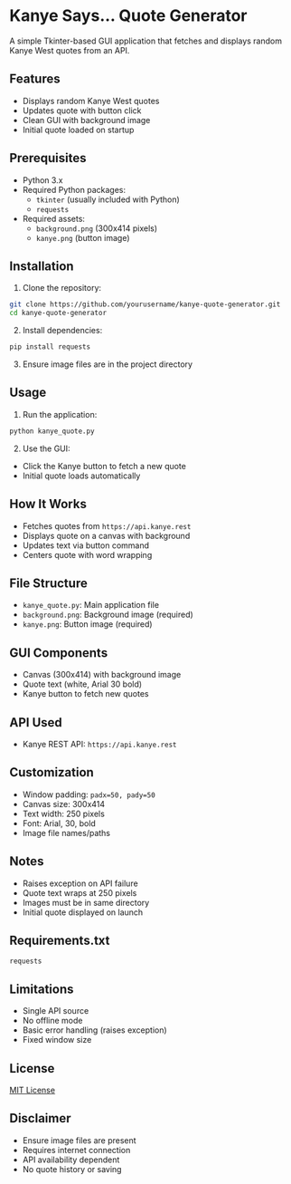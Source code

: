 # Kanye Says... Quote Generator

A simple Tkinter-based GUI application that fetches and displays random Kanye West quotes from an API.

## Features
- Displays random Kanye West quotes
- Updates quote with button click
- Clean GUI with background image
- Initial quote loaded on startup

## Prerequisites
- Python 3.x
- Required Python packages:
  - `tkinter` (usually included with Python)
  - `requests`
- Required assets:
  - `background.png` (300x414 pixels)
  - `kanye.png` (button image)

## Installation
1. Clone the repository:
```bash
git clone https://github.com/yourusername/kanye-quote-generator.git
cd kanye-quote-generator
```

2. Install dependencies:
```bash
pip install requests
```

3. Ensure image files are in the project directory

## Usage
1. Run the application:
```bash
python kanye_quote.py
```

2. Use the GUI:
- Click the Kanye button to fetch a new quote
- Initial quote loads automatically

## How It Works
- Fetches quotes from `https://api.kanye.rest`
- Displays quote on a canvas with background
- Updates text via button command
- Centers quote with word wrapping

## File Structure
- `kanye_quote.py`: Main application file
- `background.png`: Background image (required)
- `kanye.png`: Button image (required)

## GUI Components
- Canvas (300x414) with background image
- Quote text (white, Arial 30 bold)
- Kanye button to fetch new quotes

## API Used
- Kanye REST API: `https://api.kanye.rest`

## Customization
- Window padding: `padx=50, pady=50`
- Canvas size: 300x414
- Text width: 250 pixels
- Font: Arial, 30, bold
- Image file names/paths

## Notes
- Raises exception on API failure
- Quote text wraps at 250 pixels
- Images must be in same directory
- Initial quote displayed on launch

## Requirements.txt
```
requests
```

## Limitations
- Single API source
- No offline mode
- Basic error handling (raises exception)
- Fixed window size

## License
[MIT License](LICENSE)

## Disclaimer
- Ensure image files are present
- Requires internet connection
- API availability dependent
- No quote history or saving
```
